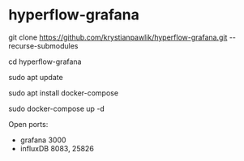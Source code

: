 # hyperflow-grafana

git clone https://github.com/krystianpawlik/hyperflow-grafana.git --recurse-submodules

cd hyperflow-grafana

sudo apt update

sudo apt install docker-compose

sudo docker-compose up -d

Open ports:
* grafana 3000
* influxDB 8083, 25826